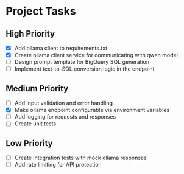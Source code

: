 # Project Tasks

## High Priority
- [x] Add ollama client to requirements.txt
- [x] Create ollama client service for communicating with qwen model
- [ ] Design prompt template for BigQuery SQL generation
- [ ] Implement text-to-SQL conversion logic in the endpoint

## Medium Priority
- [ ] Add input validation and error handling
- [x] Make ollama endpoint configurable via environment variables
- [ ] Add logging for requests and responses
- [ ] Create unit tests

## Low Priority
- [ ] Create integration tests with mock ollama responses
- [ ] Add rate limiting for API protection